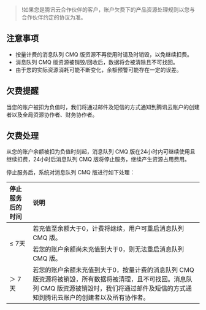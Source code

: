 >!如果您是腾讯云合作伙伴的客户，账户欠费下的产品资源处理规则以您与合作伙伴约定的协议为准。

## 注意事项

- 按量计费的消息队列 CMQ 版资源不再使用时请及时销毁，以免继续扣费。
- 消息队列 CMQ 版资源被销毁/回收后，数据将会被清除且不可找回。
- 由于您的实际资源消耗可能不断变化，余额预警可能存在一定的误差。

## 欠费提醒

当您的账户被扣为负值时，我们将通过邮件及短信的方式通知到腾讯云账户的创建者以及全局资源协作者、财务协作者。

## 欠费处理

从您的账户余额被扣为负值时刻起，消息队列 CMQ 版在24小时内可继续使用且继续扣费，24小时后消息队列 CMQ 版将停止服务，继续产生资源占用费用。

停止服务后，系统对消息队列 CMQ 版进行如下处理：

<table>
<thead>
<tr>
<th align="left">停止服务后的时间</th>
<th align="left">说明</th>
</tr>
</thead>
<tbody><tr>
<td align="left" rowspan="2">≤ 7天</td>
<td align="left">若充值至余额大于0，计费将继续，用户可重启消息队列 CMQ 版。</td>
</tr>
<tr>
<td align="left">若您的账户余额尚未充值到大于0，则无法重启消息队列 CMQ 版。</td>
</tr>
<tr>
<td align="left">＞ 7天</td>
<td align="left">若您的账户余额未充值到大于0，按量计费的消息队列 CMQ 版资源将被销毁，所有数据将被清理，且不可找回。消息队列 CMQ 版资源被销毁时，我们将通过邮件及短信的方式通知到腾讯云账户的创建者以及所有协作者。</td>
</tr>
</tbody></table>

